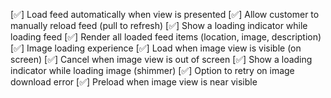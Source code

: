 [✅] Load feed automatically when view is presented
[✅] Allow customer to manually reload feed (pull to refresh)
[✅] Show a loading indicator while loading feed
[✅] Render all loaded feed items (location, image, description)
[✅] Image loading experience
    [✅] Load when image view is visible (on screen)
    [✅] Cancel when image view is out of screen
    [✅] Show a loading indicator while loading image (shimmer)
    [✅] Option to retry on image download error
    [✅] Preload when image view is near visible
